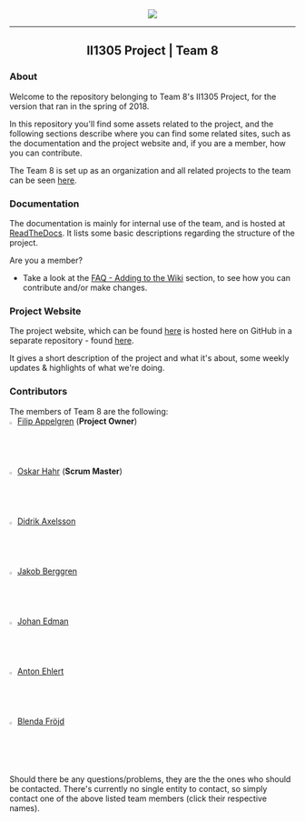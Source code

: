 <div align="center"><img src="https://team-eight.github.io/assets/img/logo.png">
<hr>
  <h2> II1305 Project | Team 8 </h2>
</div>  


### About
Welcome to the repository belonging to Team 8's II1305 Project, for the version that ran in the spring of 2018.

In this repository you'll find some assets related to the project, and the following sections describe where you
can find some related sites, such as the documentation and the project website and, if you are a member, how you can contribute.

The Team 8 is set up as an organization and all related projects to the team can be seen [here](https://github.com/Team-Eight).

### Documentation
The documentation is mainly for internal use of the team, and is hosted at [ReadTheDocs](http://sthlm-commuter.readthedocs.io/).
It lists some basic descriptions regarding the structure of the project.

Are you a member?
- Take a look at the [FAQ - Adding to the Wiki](http://sthlm-commuter.readthedocs.io/FAQ.html#adding-to-the-wiki) section, to see how you can contribute and/or make changes.

### Project Website
The project website, which can be found [here](https://team-eight.github.io/) is hosted here on GitHub in a separate repository - found [here](https://github.com/Team-Eight/team-eight.github.io). 

It gives a short description of the project and what it's about, some weekly updates & highlights of what we're doing.


### Contributors
The members of Team 8 are the following: <br>
<img src="https://use.fontawesome.com/releases/v5.0.10/svgs/solid/user-circle.svg" alt="Project Owner" width="2%">
<a href="mailto:filipap@kth.se?subject=[II1305] STHLM-Commute"> Filip Appelgren</a> (**Project Owner**) <br>
<img src="https://use.fontawesome.com/releases/v5.0.10/svgs/solid/user-secret.svg" alt="Scrum Master" width="2%">
<a href="mailto:ohahr@kth.se?subject=[II1305] STHLM-Commute"> Oskar Hahr</a> (**Scrum Master**) <br>
<img src="https://use.fontawesome.com/releases/v5.0.10/svgs/solid/user.svg" alt="Team Member" width="2%">
<a href="mailto:didrika@kth.se?subject=[II1305] STHLM-Commute"> Didrik Axelsson</a> <br>
<img src="https://use.fontawesome.com/releases/v5.0.10/svgs/solid/user.svg" alt="Team Member" width="2%">
<a href="mailto:jaberggr@kth.se?subject=[II1305] STHLM-Commute"> Jakob Berggren</a> <br>
<img src="https://use.fontawesome.com/releases/v5.0.10/svgs/solid/user.svg" alt="Team Member" width="2%">
<a href="mailto:jedma@kth.se?subject=[II1305] STHLM-Commute"> Johan Edman</a><br>
<img src="https://use.fontawesome.com/releases/v5.0.10/svgs/solid/user.svg" alt="Team Member" width="2%">
<a href="mailto:aehlert@kth.se?subject=[II1305] STHLM-Commute"> Anton Ehlert</a> <br>
<img src="https://use.fontawesome.com/releases/v5.0.10/svgs/solid/user.svg" alt="Team Member" width="2%">
<a href="mailto:blendaf@kth.se?subject=[II1305] STHLM-Commute"> Blenda Fröjd</a> <br>

Should there be any questions/problems, they are the the ones who should be contacted.
There's currently no single entity to contact, so simply contact one of the above listed team members (click their respective names).
